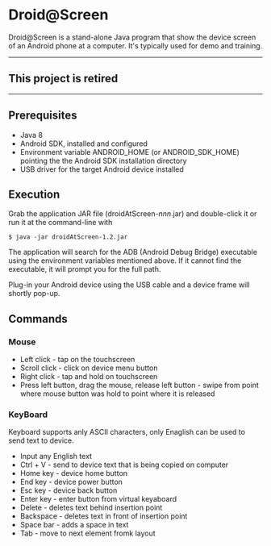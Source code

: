 # Droid@Screen #

Droid@Screen is a stand-alone Java program that show the device screen of an Android phone
at a computer. It's typically used for demo and training.

---------

## This project is retired

---------

## Prerequisites ##

* Java 8
* Android SDK, installed and configured
* Environment variable ANDROID_HOME (or ANDROID_SDK_HOME) pointing the the Android SDK installation directory
* USB driver for the target Android device installed

## Execution ##

Grab the application JAR file (droidAtScreen-*nnn*.jar) and double-click it or
run it at the command-line with

    $ java -jar droidAtScreen-1.2.jar

The application will search for the ADB (Android Debug Bridge) executable using the environment variables mentioned above.
If it cannot find the executable, it will prompt you for the full path.

Plug-in your Android device using the USB cable and a device frame will shortly pop-up.

## Commands ##
 
 ### Mouse ###
 
 * Left click - tap on the touchscreen
 * Scroll click - click on device menu button
 * Right click - tap and hold on touchscreen
 * Press left button, drag the mouse, release left button - swipe from point where mouse button was hold to point where it is released

### KeyBoard ###
 Keyboard supports anly ASCII characters, only Enaglish can be used to send text to device.

 * Input any English text
 * Ctrl + V - send to device text that is being copied on computer
 * Home key - device home button
 * End key - device power button
 * Esc key - device back button
 * Enter key - enter button from virtual keyaboard
 * Delete - deletes text behind insertion point
 * Backspace - deletes text in front of insertion point
 * Space bar - adds a space in text
 * Tab - move to next element fromk layout

